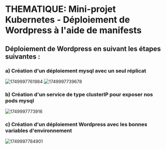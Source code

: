 # THEMATIQUE: Mini-projet Kubernetes - Déploiement de Wordpress à l'aide de manifests 

## Déploiement de Wordpress en suivant les étapes suivantes :
### a) Création d'un déploiement mysql avec un seul réplicat
![1749997761984](https://github.com/user-attachments/assets/08d08e3a-4cda-47ef-9843-d9985974f2bc)
![1749997739678](https://github.com/user-attachments/assets/ed5d0829-76da-4650-917e-c81366e494d4)
### b) Création d'un service de type clusterIP pour exposer nos pods mysql
![1749997773916](https://github.com/user-attachments/assets/3067e2f2-12f3-42a2-80da-baa457b642d6)
### c) Création d'un déploiement Wordpress avec les bonnes variables d'environnement
![1749997784901](https://github.com/user-attachments/assets/034541f3-261e-46c4-bcf1-749e722235c9)
